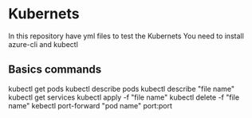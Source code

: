 # Kubernets
In this repository have yml files to test the Kubernets
You need to install azure-cli and kubectl
## Basics commands
kubectl get pods
kubectl describe pods
kubectl describe "file name"
kubectl get services
kubectl apply -f "file name"
kubectl delete -f "file name"
kebectl port-forward "pod name" port:port
